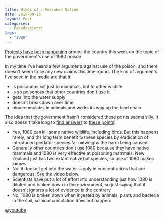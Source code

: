 ```yaml
---
title: Hikoi of a Poisoned Nation
date: 2018-09-16
layout: Post
categories:
  - Pseudoscience
tags:
  - "1080"
---
```


[Protests have been happening](https://www.stuff.co.nz/national/106933934/protesters-make-a-nationwide-stand-against-1080) around the country this week on the topic of the government's use of 1080 poison.

<!-- more -->

In my time I've heard a few arguments against use of the poison, and there doesn't seem to be any new claims this time round. The kind of arguments I've seen in the media are that it:

- is poisonous not just to mammals, but to other wildlife
- is so poisonous that other countries don't use it
- gets into the water supply
- doesn't break down over time
- bioaccumulates in animals and works its way up the food chain

The idea that the government hasn't considered these points seems silly. It also doesn't take long to [find answers](https://www.forestandbird.org.nz/resources/frequently-asked-questions-about-1080) to [these points](https://ospri.co.nz/assets/Uploads/Documents/How-1080-Breaks-Down-in-Soil-Water.pdf):

- Yes, 1080 can kill some native wildlife, including birds. But this happens rarely, and the long term benefit to these species by eradication of introduced predator species far outweighs the harm being caused.
- Generally other countries don't use 1080 because they have native mammals and 1080 is very effective at poisoning mammals. New Zealand just has two extant native bat species, so use of 1080 makes sense.
- No, it doesn't get into the water supply in concentrations that are dangerous. See the video below.
- Scientists have put a lot of effort into understanding just how 1080 is diluted and broken down in the environment, so just saying that it doesn't ignores a lot of evidence to the contrary
- No, 1080 is broken down when ingested by animals, plants and bacteria in the soil, so bioaccumulation does not happen.

@[youtube](https://youtu.be/Mq4bcrq9o7A?t=43s)
